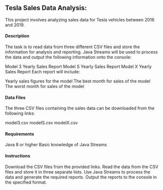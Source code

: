 ## **Tesla Sales Data Analysis**:
This project involves analyzing sales data for Tesla vehicles between 2016 and 2019.

#### Description 
The task is to read data from three different CSV files and store the information for analysis and reporting. Java Streams will be used to process the data and output the following information onto the console:

Model 3 Yearly Sales Report
Model S Yearly Sales Report
Model X Yearly Sales Report
Each report will include:

Yearly sales figures for the model
The best month for sales of the model
The worst month for sales of the model

#### Data Files 
The three CSV files containing the sales data can be downloaded from the following links:

model3.csv
modelS.csv
modelX.csv
#### Requirements 
Java 8 or higher
Basic knowledge of Java Streams
#### Instructions 
Download the CSV files from the provided links.
Read the data from the CSV files and store it in three separate lists.
Use Java Streams to process the data and generate the required reports.
Output the reports to the console in the specified format.

